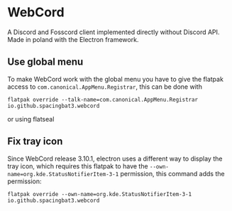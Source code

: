 # WebCord
A Discord and Fosscord client implemented directly without Discord API. Made in poland with the Electron framework.

## Use global menu
To make WebCord work with the global menu you have to give the flatpak access to `com.canonical.AppMenu.Registrar`, this can be done with
```
flatpak override --talk-name=com.canonical.AppMenu.Registrar io.github.spacingbat3.webcord
```
or using flatseal

## Fix tray icon
Since WebCord release 3.10.1, electron uses a different way to display the tray icon, which requires this flatpak to have the `--own-name=org.kde.StatusNotifierItem-3-1` permission, this command adds the permission:
```
flatpak override --own-name=org.kde.StatusNotifierItem-3-1 io.github.spacingbat3.webcord
```
